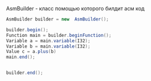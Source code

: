 AsmBuilder - класс помощью которого билдит асм код

```java
AsmBuilder builder = new  AsmBuilder();

builder.begin();
Function main = builder.beginFunction();
Variable a = main.variable(I32);
Variable b = main.variable(I32);
Value c = a.plus(b)
main.end();


builder.end();
```
